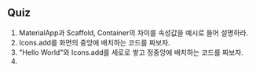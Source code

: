 ## Quiz

1. MaterialApp과 Scaffold, Container의 차이를 속성값을 예시로 들어 설명하라.
2. Icons.add를 화면의 중앙에 배치하는 코드를 짜보자.
3. "Hello World"와 Icons.add를 세로로 쌓고 정중앙에 배치하는 코드를 짜보자.
4. 
